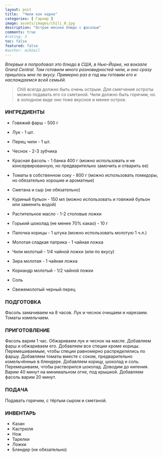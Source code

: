 ```yaml
---
layout: post
title:  "Чили кон карне"
categories: [ Гарнир ]
image: assets/images/chili_0.jpg
description: "Острое мясное блюдо с фасолью"
comments: true
#rating: 3
toc: false
featured: false
#author: mikhail
---
```

*Впервые я попробовал это блюдо в США, в Нью-Йорке, на вокзале Grand Central. Там готовили много разновидностей чили, и оно сразу пришлось мне по вкусу. Примерно раз в год мы готовим его и наслаждаемся всей семьёй.*

>Chili всегда должно быть очень острым. Для смягчения остроты можно подавать его со сметаной. Чили должно быть горячим, но в холодном виде оно тоже вкусное и менее острое.

### ИНГРЕДИЕНТЫ
* Говяжий фарш - 500 г
* Лук - 1 шт. 
* Перец чили - 1 шт. 
* Чеснок - 2-3 зубчика

* Красная фасоль - 1 банка 400 г (можно использовать и не консервированную, но предварительно замочить и отварить ее)

* Томаты в собственном соку - 800 г (можно использовать помидоры, но обязательно хорошие и ароматные)

* Сметана и сыр (не обязательно)

* Куриный бульон - 150 мл (можно использовать и говяжий бульон или заменить водой)

* Растительное масло - 1-2 столовые ложки

* Горький шоколад (не менее 70% какао) - 10 г
* Палочка корицы - 1 штука (можно использовать молотую 1 ч.л.)
* Молотая сладкая паприка - 1 чайная ложка
* Чили молотый - 1/4 чайной ложки (или по вкусу)
* Зира молотая - 1 чайная ложка 
* Кориандр молотый - 1/2 чайной ложки
* Соль
* Свежемолотый черный перец

### ПОДГОТОВКА
Фасоль замачиваем на 8 часов. Лук и чеснок очищаем и нарезаем. Томаты измельчаем.

### ПРИГОТОВЛЕНИЕ
Фасоль варим 1 час. 
Обжариваем лук и чеснок на масле. Добавляем фарш и обжариваем его. Добавляем все специи кроме корицы. Перемешиваемым, чтобы специи равномерно распределились по фаршу. Добавляем томаты вместе с соком, предварительно измельчённые в блендере. Добавляем корицу, шоколад и соль. Перемешиваем, чтобы растворился шоколад. Доводим до кипения. Варим 40 минут на минимальном огне, под крышкой. Добавляем фасоль варим 20 минут. 

### ПОДАЧА
Подавать горячим, с тёртым сыром и сметаной.

### ИНВЕНТАРЬ
* Казан
* Кастрюля
* Нож
* Тарелки
* Ложки
* Блендер (не обязательно)
